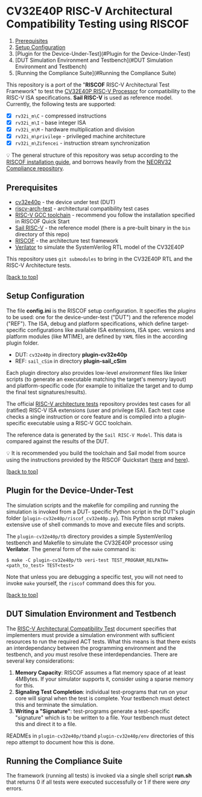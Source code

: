 # CV32E40P RISC-V Architectural Compatibility Testing using RISCOF

<!--
[![neorv32-riscof](https://img.shields.io/github/actions/workflow/status/stnolting/neorv32-riscof/main.yml?branch=main&longCache=true&style=flat-square&label=neorv32-riscof&logo=Github%20Actions&logoColor=fff)](https://github.com/stnolting/neorv32-riscof/actions/workflows/main.yml)
[![License](https://img.shields.io/github/license/stnolting/neorv32-riscof?longCache=true&style=flat-square&label=License)](https://github.com/stnolting/neorv32-riscof/blob/main/LICENSE)
[![Gitter](https://img.shields.io/badge/Chat-on%20gitter-4db797.svg?longCache=true&style=flat-square&logo=gitter&logoColor=e8ecef)](https://gitter.im/neorv32/community)
-->

1. [Prerequisites](#Prerequisites)
2. [Setup Configuration](#Setup-Configuration)
3. [Plugin for the Device-Under-Test](#Plugin for the Device-Under-Test)
4. [DUT Simulation Environment and Testbench](#DUT Simulation Environment and Testbench)
5. [Running the Compliance Suite](#Running the Compliance Suite)

This repository is a port of the "**RISCOF** RISC-V Architectural Test Framework" to test the
[CV32E40P RISC-V Processor](https://github.com/openhwgroup/cv32e40p) for compatibility to the RISC-V ISA specifications.
**Sail RISC-V** is used as reference model.
Currently, the following tests are supported:

- [x] `rv32i_m\C` - compressed instructions
- [x] `rv32i_m\I` - base integer ISA
- [x] `rv32i_m\M` - hardware multiplication and division
- [x] `rv32i_m\privilege` - privileged machine architecture
- [x] `rv32i_m\Zifencei` - instruction stream synchronization

:bulb: The general structure of this repository was setup according to the
[RISCOF installation guide](https://riscof.readthedocs.io/en/stable/installation.html),
and borrows heavily from the
[NEORV32 Compliance repository](https://github.com/stnolting/neorv32-riscof).

## Prerequisites

* [cv32e40p](https://github.com/openhwgroup/cv32e40p) - the device under test (DUT)
* [riscv-arch-test](https://github.com/riscv-non-isa/riscv-arch-test) - architectural compatibility test cases
* [RISC-V GCC toolchain](https://github.com/riscv/riscv-gnu-toolchain) - recommend you follow the installation specified in RISCOF Quick Start
* [Sail RISC-V](https://github.com/riscv/sail-riscv) - the reference model (there is a pre-built binary in the `bin` directory of this repo)
* [RISCOF](https://github.com/riscv-software-src/riscof) - the architecture test framework
* [Verilator](https://github.com/verilator/verilator) to simulate the SystemVerilog RTL model of the CV32E40P

This repository uses `git submodules` to bring in the CV32E40P RTL and the RISC-V Architecture tests.

[[back to top](#CV32E40P-RISCV-Compliance-using-RISCOF)]


## Setup Configuration

The file **config.ini** is the RISCOF setup configuration.
It specifies the _plugins_ to be used: one for the device-under-test ("DUT") and the reference model ("REF").
The ISA, debug and platform specifications, which define target-specific configurations like available ISA
extensions, ISA spec. versions and platform modules (like MTIME), are defined by `YAML` files in the according plugin folder.

* DUT: `cv32e40p` in directory **plugin-cv32e40p**
* REF: `sail_cSim` in directory **plugin-sail_cSim**

Each plugin directory also provides low-level _environment_ files like linker scripts (to generate an executable
matching the target's memory layout) and platform-specific code (for example to initialize the target and
to dump the final test signatures/results).

The official [RISC-V architecture tests](https://github.com/riscv-non-isa/riscv-arch-test) repository
provides test cases for all (ratified) RISC-V ISA extensions (user and privilege ISA).
Each test case checks a single instruction or core feature and is compiled into a plugin-specific executable using a RISC-V GCC toolchain.

The reference data is generated by the `Sail RISC-V Model`.
This data is compared against the results of the DUT.
<!-- TODO:
The final test report is made available as CSS-flavored HTML file via the [GitHib actions artifact](https://github.com/OpenHWGroup/cv32e40p-riscof/actions).
-->

:bulb: It is recommended you build the toolchain and Sail model from source using the instructions provided by the RISCOF Quickstart
([here](https://riscof.readthedocs.io/en/stable/installation.html#install-riscv-gnu-toolchain) and
[here](https://riscof.readthedocs.io/en/stable/installation.html#install-plugin-models)).

[[back to top](#CV32E40P-RISCV-Compliance-using-RISCOF)]

## Plugin for the Device-Under-Test

The simulation scripts and the makefile for compiling and running the simulation is invoked from a DUT- specific Python script in the DUT's plugin folder
(`plugin-cv32e40p/riscof_cv32e40p.py`).
This Python script makes extensive use of shell commands to move and execute files and scripts.

The `plugin-cv32e40p/tb` directory provides a simple SystemVerilog testbench
and Makefile to simulate the CV32E40P processor using **Verilator**.
The general form of the `make` command is:
```
$ make -C plugin-cv32e40p/tb veri-test TEST_PROGRAM_RELPATH=<path_to_test> TEST<test>
```
Note that unless you are debugging a specific test, you will not need to invoke `make` yourself,
the `riscof` command does this for you.

[[back to top](#CV32E40P-RISCV-Compliance-using-RISCOF)]

## DUT Simulation Environment and Testbench

The [RISC-V Architectural Compatibility Test](https://docs.google.com/document/d/1HOH_3kIppF7JdCPgkXhCcaFPm5_Tv3c7c3pGwrNFz4o/0) document specifies that
implementers must provide a simulation environment with sufficient resources to run the required ACT tests.
What this means is that there exists an interdependancy between the programming environment and the testbench, and _you_ must resolve these interdependancies.
There are several key considerations:
1. **Memory Capacity**: RISCOF assumes a flat memory space of at least 4MBytes.  If your simulator supports it, consider using a sparse memory for this.
2. **Signaling Test Completion**: individual test-programs that run on your core will signal when the test is complete.  Your testbench must detect this and terminate the simulation.
3. **Writing a "Signature"**: test-programs generate a test-specific "signature" which is to be written to a file.  Your testbench must detect this and direct it to a file.

READMEs in `plugin-cv32e40p/tb`and `plugin-cv32e40p/env` directories of this repo attempt to document how this is done.

## Running the Compliance Suite

The framework (running all tests) is invoked via a single shell script **run.sh** that returns 0 if all tests were executed successfully or 1 if there were _any_ errors.

